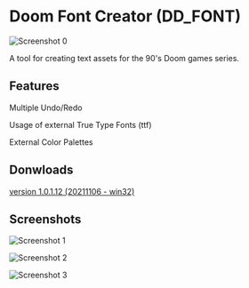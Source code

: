 # Doom Font Creator (DD_FONT)

![Screenshot 0](https://i.postimg.cc/PJP4w18Z/DD-FONT5.png "Screenshot 0")

A tool for creating text assets for the 90's Doom games series.

## Features
Multiple Undo/Redo

Usage of external True Type Fonts (ttf)

External Color Palettes

## Donwloads
[version 1.0.1.12 (20211106 - win32)](https://sourceforge.net/projects/dd-font/files/DD_FONT_1.0/DD_FONT_1.0.1.12_bin.zip/download)

## Screenshots

![Screenshot 1](https://i.postimg.cc/g0WNTwfF/DD-FONT2.png "Screenshot 1")

![Screenshot 2](https://i.postimg.cc/bwbmg0V9/DD-FONT3.png "Screenshot 2")

![Screenshot 3](https://i.postimg.cc/15bWD7Bz/DD-FONT4.png "Screenshot 2")


